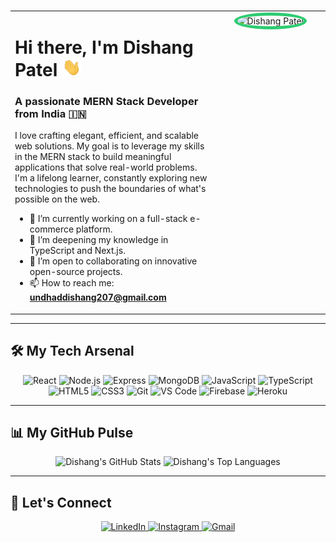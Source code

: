 
<br>

<table>
  <tr>
    <td width="65%" valign="top">
      <h1>Hi there, I'm Dishang Patel <img src="https://raw.githubusercontent.com/ABSphreak/ABSphreak/master/gifs/Hi.gif" width="30px"></h1>
      <h3>A passionate MERN Stack Developer from India 🇮🇳</h3>
      <p>
        I love crafting elegant, efficient, and scalable web solutions. My goal is to leverage my skills in the MERN stack to build meaningful applications that solve real-world problems. I'm a lifelong learner, constantly exploring new technologies to push the boundaries of what's possible on the web.
      </p>
      <ul>
        <li>🔭 I’m currently working on a full-stack e-commerce platform.</li>
        <li>🌱 I’m deepening my knowledge in TypeScript and Next.js.</li>
        <li>👯 I’m open to collaborating on innovative open-source projects.</li>
        <li>📫 How to reach me: <a href="mailto:undhaddishang207@gmail.com"><strong>undhaddishang207@gmail.com</strong></a></li>
      </ul>
    </td>
    <td width="35%" align="center" valign="top">
      <img src="https://avatars.githubusercontent.com/u/94671110?v=4" width="250" alt="Dishang Patel" style="border-radius:50%; border: 5px solid #2ecc71;" />
    </td>
  </tr>
</table>

---

## 🛠️ My Tech Arsenal

<div align="center">
  <img src="https://img.shields.io/badge/React-20232A?style=for-the-badge&logo=react&logoColor=61DAFB" alt="React"/>
  <img src="https://img.shields.io/badge/Node.js-339933?style=for-the-badge&logo=nodedotjs&logoColor=white" alt="Node.js"/>
  <img src="https://img.shields.io/badge/Express.js-000000?style=for-the-badge&logo=express&logoColor=white" alt="Express"/>
  <img src="https://img.shields.io/badge/MongoDB-47A248?style=for-the-badge&logo=mongodb&logoColor=white" alt="MongoDB"/>
  <img src="https://img.shields.io/badge/JavaScript-F7DF1E?style=for-the-badge&logo=javascript&logoColor=black" alt="JavaScript"/>
  <img src="https://img.shields.io/badge/TypeScript-3178C6?style=for-the-badge&logo=typescript&logoColor=white" alt="TypeScript"/>
  <img src="https://img.shields.io/badge/HTML5-E34F26?style=for-the-badge&logo=html5&logoColor=white" alt="HTML5"/>
  <img src="https://img.shields.io/badge/CSS3-1572B6?style=for-the-badge&logo=css3&logoColor=white" alt="CSS3"/>
  <img src="https://img.shields.io/badge/Git-F05032?style=for-the-badge&logo=git&logoColor=white" alt="Git"/>
  <img src="https://img.shields.io/badge/VS_Code-007ACC?style=for-the-badge&logo=visualstudiocode&logoColor=white" alt="VS Code"/>
  <img src="https://img.shields.io/badge/Firebase-FFCA28?style=for-the-badge&logo=firebase&logoColor=black" alt="Firebase"/>
  <img src="https://img.shields.io/badge/Heroku-430098?style=for-the-badge&logo=heroku&logoColor=white" alt="Heroku"/>
</div>

---

## 📊 My GitHub Pulse

<div align="center">

<img height="180em" src="https://github-readme-stats.vercel.app/api?username=Dishang20&show_icons=true&theme=transparent&bg_color=00000000&title_color=2ecc71&text_color=ffffff&icon_color=3498db&hide_border=true&rank_icon=github" alt="Dishang's GitHub Stats"/>

<img height="180em" src="https://github-readme-stats.vercel.app/api/top-langs/?username=Dishang20&layout=compact&theme=transparent&bg_color=00000000&title_color=2ecc71&text_color=ffffff&hide_border=true" alt="Dishang's Top Languages"/>

</div>

---

## 🔗 Let's Connect

<div align="center">
  <a href="https://www.linkedin.com/in/imdishangpatel" target="_blank">
    <img src="https://img.shields.io/badge/LinkedIn-0077B5?style=for-the-badge&logo=linkedin&logoColor=white" alt="LinkedIn">
  </a>
  <a href="https://www.instagram.com/dishang_undhad/" target="_blank">
    <img src="https://img.shields.io/badge/Instagram-E4405F?style=for-the-badge&logo=instagram&logoColor=white" alt="Instagram">
  </a>
  <a href="mailto:dishangundhad207@gmail.com" target="_blank">
    <img src="https://img.shields.io/badge/Gmail-D14836?style=for-the-badge&logo=gmail&logoColor=white" alt="Gmail">
  </a>
</div>
<br>
